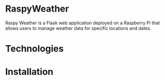 # RaspyWeather
Raspy Weather is a Flask web application deployed on a Raspberry Pi that allows users to manage weather data for specific locations and dates.

# Technologies

# Installation



